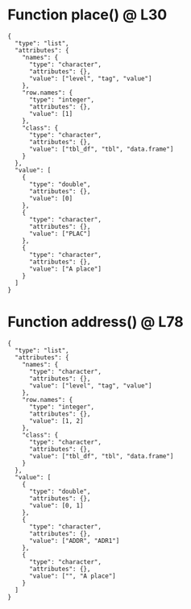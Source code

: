 # Function place() @ L30

    {
      "type": "list",
      "attributes": {
        "names": {
          "type": "character",
          "attributes": {},
          "value": ["level", "tag", "value"]
        },
        "row.names": {
          "type": "integer",
          "attributes": {},
          "value": [1]
        },
        "class": {
          "type": "character",
          "attributes": {},
          "value": ["tbl_df", "tbl", "data.frame"]
        }
      },
      "value": [
        {
          "type": "double",
          "attributes": {},
          "value": [0]
        },
        {
          "type": "character",
          "attributes": {},
          "value": ["PLAC"]
        },
        {
          "type": "character",
          "attributes": {},
          "value": ["A place"]
        }
      ]
    }

# Function address() @ L78

    {
      "type": "list",
      "attributes": {
        "names": {
          "type": "character",
          "attributes": {},
          "value": ["level", "tag", "value"]
        },
        "row.names": {
          "type": "integer",
          "attributes": {},
          "value": [1, 2]
        },
        "class": {
          "type": "character",
          "attributes": {},
          "value": ["tbl_df", "tbl", "data.frame"]
        }
      },
      "value": [
        {
          "type": "double",
          "attributes": {},
          "value": [0, 1]
        },
        {
          "type": "character",
          "attributes": {},
          "value": ["ADDR", "ADR1"]
        },
        {
          "type": "character",
          "attributes": {},
          "value": ["", "A place"]
        }
      ]
    }

